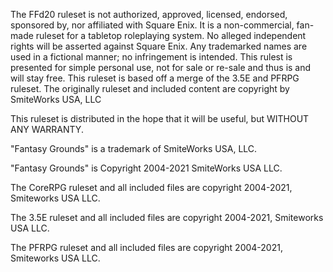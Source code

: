 The FFd20 ruleset is not authorized, approved, licensed, endorsed, sponsored by, nor affiliated with Square Enix. It is a non-commercial, fan-made ruleset for a tabletop roleplaying system. No alleged independent rights will be asserted against Square Enix.
Any trademarked names are used in a fictional manner; no infringement is intended.
This rulest is presented for simple personal use, not for sale or re-sale and thus is and will stay free.
This ruleset is based off a merge of the 3.5E and PFRPG ruleset. The originally ruleset and included content are copyright by SmiteWorks USA, LLC

This ruleset is distributed in the hope that it will be useful, but WITHOUT ANY WARRANTY.

"Fantasy Grounds" is a trademark of SmiteWorks USA, LLC.

"Fantasy Grounds" is Copyright 2004-2021 SmiteWorks USA LLC.

The CoreRPG ruleset and all included files are copyright 2004-2021, Smiteworks USA LLC.

The 3.5E ruleset and all included files are copyright 2004-2021, Smiteworks USA LLC.

The PFRPG ruleset and all included files are copyright 2004-2021, Smiteworks USA LLC.